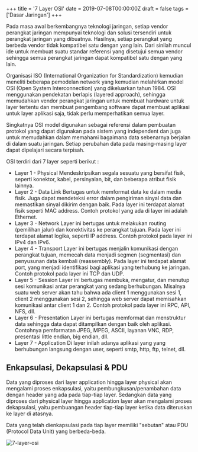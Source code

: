 +++
title = '7 Layer OSI'
date = 2019-07-08T00:00:00Z
draft = false
tags = ['Dasar Jaringan']
+++

Pada masa awal berkembangnya teknologi jaringan, setiap vendor perangkat jaringan mempunyai teknologi dan solusi tersendiri untuk perangkat jaringan yang dibuatnya. Hasilnya, setiap perangkat yang berbeda vendor tidak kompatibel satu dengan yang lain. Dari sinilah muncul ide untuk membuat suatu standar referensi yang disetujui semua vendor sehingga semua perangkat jaringan dapat kompatibel satu dengan yang lain.

Organisasi ISO (International Organization for Standardization) kemudian meneliti beberapa pemodelan network yang kemudian melahirkan model OSI (Open System Interconnection) yang dikeluarkan tahun 1984. OSI menggunakan pendekatan berlapis (layered approach), sehingga memudahkan vendor perangkat jaringan untuk membuat hardware untuk layer tertentu dan membuat pengembang software dapat membuat aplikasi untuk layer aplikasi saja, tidak perlu memperhatikan semua layer.

Singkatnya OSI model digunakan sebagai referensi dalam pembuatan protokol yang dapat digunakan pada sistem yang independent dan juga untuk memudahkan dalam memahami bagaimana data sebenarnya berjalan di dalam suatu jaringan. Setiap perubahan data pada masing-masing layer dapat dipelajari secara terpisah.

OSI terdiri dari 7 layer seperti berikut :
- Layer 1 - Physical
Mendeskripsikan segala sesuatu yang bersifat fisik, seperti konektor, kabel, persinyalan, bit, dan beberapa atribut fisik lainnya.
- Layer 2 - Data Link
Bertugas untuk memformat data ke dalam media fisik. Juga dapat mendeteksi error dalam pengiriman sinyal data dan memastikan sinyal dikirim dengan baik. Pada layer ini terdapat alamat fisik seperti MAC address. Contoh protokol yang ada di layer ini adalah Ethernet.
- Layer 3 - Network
Layer ini bertugas untuk melakukan routing (pemilihan jalur) dan konektivitas ke perangkat tujuan. Pada layer ini terdapat alamat logika, seperti IP address. Contoh protokol pada layer ini IPv4 dan IPv6.
- Layer 4 - Transport
Layer ini bertugas menjalin komunikasi dengan perangkat tujuan, memecah data menjadi segmen (segmentasi) dan penyusunan data kembali (reassembly). Pada layer ini terdapat alamat port, yang menjadi identifikasi bagi aplikasi yang terhubung ke jaringan. Contoh protokol pada layer ini TCP dan UDP.
- Layer 5 - Session
Layer ini bertugas membuka, mengatur, dan menutup sesi komunikasi antar perangkat yang sedang berhubungan. Misalnya suatu web server akan tahu bahwa ada client 1 menggunakan sesi 1, client 2 menggunakan sesi 2, sehingga web server dapat memisahkan komunikasi antar client 1 dan 2. Contoh protokol pada layer ini RPC, API, NFS, dll.
- Layer 6 - Presentation
Layer ini bertugas memformat dan menstruktur data sehingga data dapat  ditampilkan dengan baik oleh aplikasi. Contohnya pemformatan JPEG, MPEG, ASCII, layanan VNC, RDP, presentasi little endian, big endian, dll.
- Layer 7 - Application
Di layer inilah adanya aplikasi yang yang berhubungan langsung dengan user, seperti smtp, http, ftp, telnet, dll.

## Enkapsulasi, Dekapsulasi & PDU
Data yang diproses dari layer application hingga layer physical akan mengalami proses enkapsulasi, yaitu pembungkusan/penambahan data dengan header yang ada pada tiap-tiap layer. Sedangkan data yang diproses dari physical layer hingga application layer akan mengalami proses dekapsulasi, yaitu pembuangan header tiap-tiap layer ketika data diteruskan ke layer di atasnya.

Data yang telah dienkapsulasi pada tiap layer memiliki "sebutan" atau PDU (Protocol Data Unit) yang berbeda-beda.

![7-layer-osi](https://res.cloudinary.com/peladen/image/upload/v1612739828/peladen/2019/07/7-layer-osi.png "7-layer-osi")
